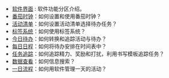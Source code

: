- [软件界面](interface.md) : 软件功能分区介绍。
- [番茄时钟](timer.md)：如何设置和使用番茄时钟？
- [活动清单](activity.md)：如何设置活动清单选择待办任务？
- [标签系统](tag.md)：如何使用标签系统？
- [今日待办](todo.md)：如何转换和追踪活动与待办？
- [每日日程](timetable.md)：如何将待办安排在时间表中？
- [任务追踪](task.md)：如何追踪精力、奖励和打扰，利用书写模板追踪任务？
- [数据查看](search.md)：如何信息搜索？
- [一日流程](workflow.md)：如何用软件管理一天的活动？
